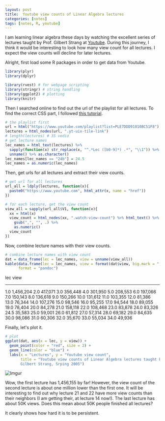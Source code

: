 ```yaml
---
layout: post
title:  Youtube view counts of Linear Algebra lectures 
categories: [notes]
tags: [notes, R, youtube]
---
```


I am learning linear algebra these days by watching the excellent series of lectures taught by Prof. Gilbert Strang at [Youtube](https://www.youtube.com/playlist?list=PLE7DDD91010BC51F8). During this journey, I think it would be interesting to look how many view count for all lectures. I expect the view counts will decline for later lectures.

Alright, first load some R packages in order to get data from Youtube.


```r
library(plyr)
library(dplyr)
```

```r
library(rvest) # for webpage scripting
library(stringr) # string handling
library(ggplot2) # plotting
library(knitr)
```

Then I searched online to find out the url of the playlist for all lectures. To find the correct CSS part, I followed [this tutorial](http://cran.r-project.org/web/packages/rvest/vignettes/selectorgadget.html).


```r
# the playlist first
url = html("https://www.youtube.com/playlist?list=PLE7DDD91010BC51F8")
lectures = html_nodes(url, ".yt-uix-tile-link")
# length(lectures) # 35 vedio
# get lecture names
lec_names = html_text(lectures) %>% 
  sapply(function(x) str_replace(x, "^.*Lec ([b0-9]*) .*", "\\1")) %>% 
  unname() %>% as.character()
lec_names[lec_names == "24b"] = 24.5
lec_names = as.numeric(lec_names)
```

Then, get urls for all lectures and extract their view counts.


```r
# get url for all lectures
url_all = ldply(lectures, function(x){
  paste0("https://www.youtube.com", html_attr(x, name = "href"))
})

# for each lecture, get the view count
view_all = sapply(url_all$V1, function(x){
  xx = html(x)
  view_count = html_nodes(xx, ".watch-view-count") %>% html_text() %>%
    gsub(",", "", .) %>% 
    as.numeric()
  view_count
})
```

Now, combine lecture names with their view counts.


```r
# combine lecture names with view count
dat = data_frame(lec = lec_names, view = unname(view_all))
kable(data.frame(lec = lec_names, view = format(dat$view, big.mark = ",")), 
      format = "pandoc")
```

  lec  view      
-----  ----------
  1.0  1,456,204 
  2.0    417,071 
  3.0    356,448 
  4.0    301,950 
  5.0    208,553 
  6.0    197,066 
  7.0    150,143 
  8.0    136,618 
  9.0    150,266 
 10.0    131,612 
 11.0    103,355 
 12.0     81,386 
 13.0     76,344 
 14.0    107,276 
 15.0     98,546 
 16.0     95,255 
 17.0     94,544 
 18.0     89,055 
 19.0     78,404 
 20.0     84,278 
 21.0    158,118 
 22.0    108,468 
 23.0     83,878 
 24.0     83,326 
 24.5     35,583 
 25.0     59,001 
 26.0     61,812 
 27.0     57,314 
 28.0     69,182 
 29.0     84,635 
 30.0     98,086 
 31.0     60,306 
 32.0     35,670 
 33.0     55,034 
 34.0     49,936 

Finally, let's plot it.


```r
# plot
ggplot(dat, aes(x = lec, y = view)) +
  geom_point(color = "red", size = 2) + 
  geom_line(color = "blue") +
  labs(x = "Lectures", y = "Youtube view count",
       title = "Youtube view counts of Linear Algebra lectures taught by 
       Gilbert Strang, Srping 2005")
```

![Imgur](http://i.imgur.com/DtGk7Rt.png)

Wow, the first lecture has 1,456,155 by far! However, the view count of the second lecture is about one million lower than the first one. It will be interesting to find out why lecture 21 and 22 have more view counts than their neighbors (I am getting their, at lecture 14 now!). The last lecture has about 50K views. Does this mean about 50K people finished all lectures? 

It clearly shows how hard it is to be persistent.


